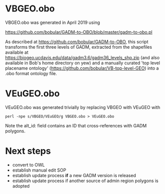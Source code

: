 # VBGEO.obo

VBGEO.obo was generated in April 2019 using

https://github.com/bobular/GADM-to-OBO/blob/master/gadm-to-obo.pl

As described at https://github.com/bobular/GADM-to-OBO, this script
transforms the first three levels of GADM, extracted from the
shapefiles available at
https://biogeo.ucdavis.edu/data/gadm3.6/gadm36_levels_shp.zip (and
also available in Bob's home directory on yew) and a manually curated
'top level placename ontology'
(https://github.com/bobular/VB-top-level-GEO) into a .obo format
ontology file.


# VEuGEO.obo

VEuGEO.obo was generated trivially by replacing VBGEO with VEuGEO with

`perl -npe s/VBGEO/VEuGEO/g VBGEO.obo > VEuGEO.obo`

Note the alt_id: field contains an ID that cross-references with GADM polygons.

# Next steps

- convert to OWL
- establish manual edit SOP
- establish update process **if** a new GADM version is released
- establish update process if another source of admin region polygons is adopted

